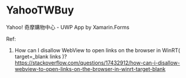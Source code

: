 # YahooTWBuy
Yahoo! 奇摩購物中心 - UWP App by Xamarin.Forms


Ref:

1. How can I disallow WebView to open links on the browser in WinRT( target=_blank links )?
https://stackoverflow.com/questions/17432912/how-can-i-disallow-webview-to-open-links-on-the-browser-in-winrt-target-blank
